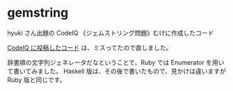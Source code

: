 gemstring
=========

hyuki さん出題の CodeIQ 《ジェムストリング問題》むけに作成したコード

[CodeIQ に投稿したコード](http://uhideyuki.sakura.ne.jp/uDiary/?date=20140214) は、ミスってたので直しました。

辞書順の文字列ジェネレータだなということで、Ruby では Enumerator を用いて書いてみました。
Haskell 版は、その後で書いたもので、見かけは違いますが Ruby 版と同じです。
